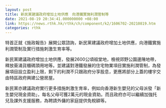 ```yaml
---
layout: post
title: 新民黨建議政府增加土地供應　向港鐵實施利潤管制等
date: 2021-08-19 20:34:41.000000000 +08:00
link: https://news.rthk.hk/rthk/ch/component/k2/1606702-20210819.htm
categories: rthk
---
```


特首正就《施政報告》展開公眾諮詢，新民黨建議政府增加土地供應，向港鐵實施利潤管制及實行措施刺激生育率等。

新民黨建議政府增加土地供應，發展2600公頃祖堂地，檢視郊野公園邊陲地帶，釋放葵涌貨櫃碼頭用地等。並建議對港鐵發展的住宅物業項目實施利潤管制，為發展項目設立盈利上限，剩下的利潤不只跟政府分享股息，更應將部分上蓋的樓宇交由特區政府興建公營房屋。

新民黨亦建議政府實行更多措施刺激生育率，例如向香港新生嬰兒的父母派發「新生嬰兒現金資助」，每名父母可獲2萬元的現金資助。而且政府亦可以繼續加強托兒及課外支援服務，為聘請外傭的家庭提供免稅額等。
